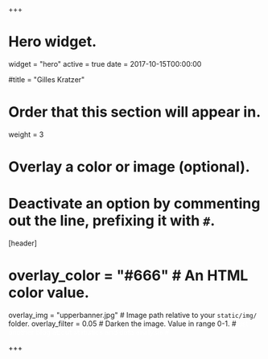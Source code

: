 +++
# Hero widget.
widget = "hero"
active = true
date = 2017-10-15T00:00:00

#title = "Gilles Kratzer"

# Order that this section will appear in.
weight = 3

# Overlay a color or image (optional).
#   Deactivate an option by commenting out the line, prefixing it with `#`.
[header]
#  overlay_color = "#666"  # An HTML color value.
  overlay_img = "upperbanner.jpg"  # Image path relative to your `static/img/` folder.
  overlay_filter = 0.05  # Darken the image. Value in range 0-1.
#<font color="white">just another blog about statistics and data analysis <font />
#<font color="black">

+++

